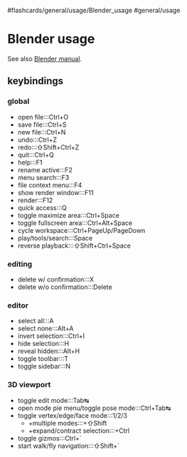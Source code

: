 #flashcards/general/usage/Blender_usage #general/usage

# Blender usage

See also [Blender manual](https://docs.blender.org/manual/en/dev/interface/keymap/blender_default.html).

## keybindings

### global

- open file:::Ctrl+O <!--SR:!2023-03-11,46,295!2023-03-12,46,296-->
- save file:::Ctrl+S <!--SR:!2023-04-13,73,316!2023-04-03,65,316-->
- new file:::Ctrl+N <!--SR:!2023-04-08,63,270!2023-03-08,43,296-->
- undo:::Ctrl+Z <!--SR:!2023-03-15,48,290!2023-03-08,43,296-->
- redo:::⇧Shift+Ctrl+Z <!--SR:!2023-03-05,40,290!2023-02-12,10,236-->
- quit:::Ctrl+Q <!--SR:!2023-03-06,41,290!2023-04-27,80,296-->
- help:::F1 <!--SR:!2023-03-05,42,290!2023-03-16,49,290-->
- rename active:::F2 <!--SR:!2023-02-11,22,256!2023-02-08,6,216-->
- menu search:::F3 <!--SR:!2023-03-02,36,276!2023-03-17,50,296-->
- file context menu:::F4 <!--SR:!2023-02-10,10,230!2023-02-11,20,276-->
- show render window:::F11 <!--SR:!2023-03-16,43,275!2023-04-03,58,276-->
- render:::F12 <!--SR:!2023-02-19,28,276!2023-03-07,42,296-->
- quick access:::Q <!--SR:!2023-02-08,19,250!2023-02-25,18,230-->
- toggle maximize area:::Ctrl+Space <!--SR:!2023-02-09,4,150!2023-02-09,20,256-->
- toggle fullscreen area:::Ctrl+Alt+Space <!--SR:!2023-02-28,24,190!2023-03-04,27,196-->
- cycle workspace:::Ctrl+PageUp/PageDown <!--SR:!2023-02-09,12,250!2023-02-27,33,276-->
- play/tools/search:::Space <!--SR:!2023-03-03,37,276!2023-03-06,39,276-->
- reverse playback:::⇧Shift+Ctrl+Space <!--SR:!2023-03-18,42,250!2023-02-09,3,215-->

### editing

- delete w/ confirmation:::X <!--SR:!2023-02-28,37,290!2023-03-01,38,296-->
- delete w/o confirmation:::Delete <!--SR:!2023-02-25,34,290!2023-03-05,38,276-->

### editor

- select all:::A <!--SR:!2023-04-11,64,276!2023-03-20,53,296-->
- select none:::Alt+A <!--SR:!2023-02-15,11,236!2023-02-10,21,256-->
- invert selection:::Ctrl+I <!--SR:!2023-02-09,20,250!2023-02-20,29,276-->
- hide selection:::H <!--SR:!2023-02-27,26,230!2023-02-26,33,270-->
- reveal hidden:::Alt+H <!--SR:!2023-02-12,23,250!2023-02-17,24,256-->
- toggle toolbar:::T <!--SR:!2023-03-04,39,290!2023-02-25,32,276-->
- toggle sidebar:::N <!--SR:!2023-02-10,21,256!2023-03-12,35,236-->

### 3D viewport

- toggle edit mode:::Tab↹ <!--SR:!2023-02-28,34,270!2023-03-21,51,296-->
- open mode pie menu/toggle pose mode:::Ctrl+Tab↹ <!--SR:!2023-03-08,37,256!2023-02-27,26,236-->
- toggle vertex/edge/face mode:::1/2/3 <!--SR:!2023-03-02,39,296!2023-03-09,44,296-->
	- +multiple modes:::+⇧Shift <!--SR:!2023-02-19,28,270!2023-03-24,53,296-->
	- +expand/contract selection:::+Ctrl <!--SR:!2023-02-20,29,276!2023-03-19,43,256-->
- toggle gizmos:::Ctrl+\` <!--SR:!2023-03-27,48,250!2023-02-14,23,256-->
- start walk/fly navigation:::⇧Shift+\` <!--SR:!2023-02-18,27,270!2023-02-16,14,175-->
